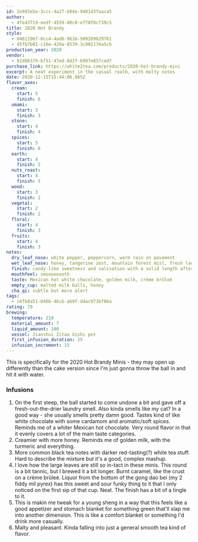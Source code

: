 ```yaml
---
id: 2e993e5e-3ccc-4a27-b8de-948143faaca5
author:
  - 4fe43719-eedf-4559-80c0-e778f8cf39c5
title: 2020 Hot Brandy
style:
  - 0461196f-0cc4-4ad6-9616-509269629761
  - 45fb7b01-c16e-429a-8539-3c902176a5c6
production_year: 2020
vendor:
  - 81d86379-bf51-47ed-8d2f-6997e057ced7
purchase_link: https://white2tea.com/products/2020-hot-brandy-mini
excerpt: A neat experiment in the casual realm, with malty notes
date: 2020-12-15T15:44:06.865Z
flavor_axes:
  cream:
    start: 5
    finish: 6
  umami:
    start: 3
    finish: 3
  stone:
    start: 4
    finish: 4
  spices:
    start: 5
    finish: 6
  earth:
    start: 4
    finish: 5
  nuts_roast:
    start: 4
    finish: 5
  wood:
    start: 3
    finish: 2
  vegetal:
    start: 2
    finish: 2
  floral:
    start: 4
    finish: 3
  fruits:
    start: 4
    finish: 3
notes:
  dry_leaf_nose: white pepper, peppercorn, warm rain on pavement
  wet_leaf_nose: honey, tangerine zest, mountain forest mist, fresh laundry, smells like Eva
  finish: candy-like sweetness and salivation with a solid length aftertaste
  mouthfeel: smoooooooth
  taste: Mexican hot white chocolate, golden milk, crème brûleé
  empty_cup: malted milk balls, honey
  cha_qi: subtle but more alert
tags:
  - c6fb8a51-046b-46cb-a69f-d4ac973bf8ba
rating: 79
brewing:
  temperature: 210
  material_amount: 7
  liquid_amount: 100
  vessel: Jianshui Zitao Xishi pot
  first_infusion_duration: 25
  infusion_increment: 15
---
```


This is specifically for the 2020 Hot Brandy Minis - they may open up differently than the cake version since I'm just gonna throw the ball in and hit it with water.

### Infusions

1. On the first steep, the ball started to come undone a bit and gave off a fresh-out-the-drier laundry smell. Also kinda smells like my cat? In a good way - she usually smells pretty damn good. Tastes kind of like white chocolate with some cardamom and aromatic/soft spices. Reminds me of a whiter Mexican hot chocolate. Very round flavor in that it evenly covers a lot of the main taste categories.
2. Creamier with more honey. Reminds me of golden milk, with the turmeric and everything.
3. More common black tea notes with darker red-tasting(?) white tea stuff. Hard to describe the mixture but it's a good, complex mashup.
4. I love how the large leaves are still so in-tact in these minis. This round is a bit tannic, but I brewed it a bit longer. Burnt caramel, like the crust on a crème brûleé. Liquor from the bottom of the gong dao bei (my 2 fiddy mil pyrex) has this sweet and sour funky thing to it that I only noticed on the first sip of that cup. Neat. The finish has a bit of a tingle to it.
5. This is makin me tweak for a young sheng in a way that this feels like a good appetizer and stomach blanket for something green that'll slap me into another dimension. This is like a comfort blanket or something I'd drink more casually.
6. Malty and pleasant. Kinda falling into just a general smooth tea kind of flavor.
